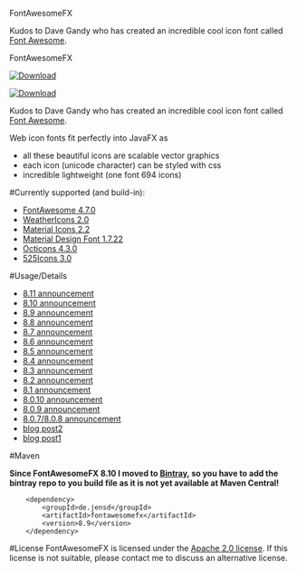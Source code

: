 FontAwesomeFX

Kudos to Dave Gandy who has created an incredible cool icon font called [Font Awesome][1].

FontAwesomeFX

 [ ![Download](https://api.bintray.com/packages/jerady/maven/FontAwesomeFX/images/download.svg) ](https://bintray.com/jerady/maven/FontAwesomeFX/_latestVersion)

 [ ![Download](https://api.bintray.com/packages/jerady/maven/FontAwesomeFX/images/download.svg) ](https://bintray.com/jerady/maven/FontAwesomeFX/_latestVersion)

Kudos to Dave Gandy who has created an incredible cool icon font called [Font Awesome][1].

Web icon fonts fit perfectly into JavaFX as

* all these beautiful icons are scalable vector graphics
* each icon (unicode character) can be styled with css
* incredible lightweight (one font 694 icons)


#Currently supported (and build-in):
 * [FontAwesome 4.7.0][1]
 * [WeatherIcons 2.0][13] 
 * [Material Icons 2.2][15]
 * [Material Design Font 1.7.22][12]
 * [Octicons 4.3.0][16]
 * [525Icons 3.0][21]

#Usage/Details
* [8.11 announcement][23]
* [8.10 announcement][22]
* [8.9 announcement][20]
* [8.8 announcement][19]
* [8.7 announcement][18]
* [8.6 announcement][17]
* [8.5 announcement][14]
* [8.4 announcement][11]
* [8.3 announcement][10]
* [8.2 announcement][9]
* [8.1 announcement][8]
* [8.0.10 announcement][5]
* [8.0.9 announcement][6]
* [8.0.7/8.0.8 announcement][7]
* [blog post2][3]
* [blog post1][2]

#Maven

**Since FontAwesomeFX 8.10 I moved to [Bintray](https://bintray.com/jerady/maven/FontAwesomeFX/view), so you have to add the bintray repo to you build file as it is not yet available at Maven Central!**
```
    <dependency>
        <groupId>de.jensd</groupId>
        <artifactId>fontawesomefx</artifactId>
        <version>8.9</version>
    </dependency>
```

#License
FontAwesomeFX is licensed under the [Apache 2.0 license][4].
If this license is not suitable, please contact me to discuss an alternative license.

[1]: http://fortawesome.github.com/Font-Awesome/
[2]: http://www.jensd.de/wordpress/?p=692
[3]: http://www.jensd.de/wordpress/?p=733
[4]: http://www.apache.org/licenses/LICENSE-2.0.html
[5]: http://www.jensd.de/wordpress/?p=1556
[6]: http://www.jensd.de/wordpress/?p=1457
[7]: http://www.jensd.de/wordpress/?p=1182
[8]: http://www.jensd.de/wordpress/?p=1182
[9]: http://www.jensd.de/wordpress/?p=1971
[10]:http://www.jensd.de/wordpress/?p=2002
[11]:http://www.jensd.de/wordpress/?p=2026
[12]:https://materialdesignicons.com
[13]:http://erikflowers.github.io/weather-icons/
[14]:http://www.jensd.de/wordpress/?p=2085
[15]:https://www.google.com/design/icons/
[16]:https://octicons.github.com/
[17]:http://www.jensd.de/wordpress/?cat=94
[18]:http://www.jensd.de/wordpress/?p=2215
[19]:http://www.jensd.de/wordpress/?p=2251
[20]:http://www.jensd.de/wordpress/?p=2264
[21]:http://525icons.com/
[22]:http://www.jensd.de/wordpress/?p=2360
[23]:http://www.jensd.de/wordpress/?p=2397